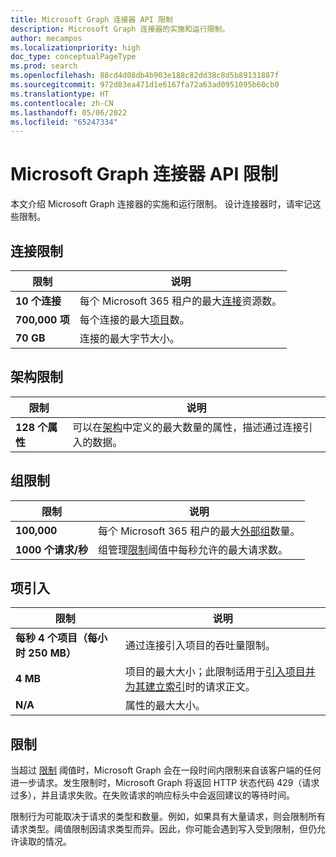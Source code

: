 ```yaml
---
title: Microsoft Graph 连接器 API 限制
description: Microsoft Graph 连接器的实施和运行限制。
author: mecampos
ms.localizationpriority: high
doc_type: conceptualPageType
ms.prod: search
ms.openlocfilehash: 88cd4d08db4b903e188c82dd38c8d5b89131887f
ms.sourcegitcommit: 972d83ea471d1e6167fa72a63ad0951095b60cb0
ms.translationtype: HT
ms.contentlocale: zh-CN
ms.lasthandoff: 05/06/2022
ms.locfileid: "65247334"
---
```

# <a name="microsoft-graph-connectors-api-limits"></a>Microsoft Graph 连接器 API 限制

本文介绍 Microsoft Graph 连接器的实施和运行限制。 设计连接器时，请牢记这些限制。

## <a name="connection-limits"></a>连接限制

| **限制** | **说明** |
| --------- | --------------- |
| **10 个连接** | 每个 Microsoft 365 租户的最大[连接](/graph/api/resources/externalconnectors-externalconnection?view=graph-rest-1.0&preserve-view=true)资源数。 |
| **700,000 项** | 每个连接的最大[项目](/graph/api/resources/externalconnectors-externalitem?view=graph-rest-1.0&preserve-view=true)数。 |
| **70 GB** | 连接的最大字节大小。 |

## <a name="schema-limits"></a>架构限制

| **限制** | **说明** |
| --------- | --------------- |
| **128 个属性** | 可以在[架构](/graph/api/resources/externalconnectors-schema?view=graph-rest-1.0&preserve-view=true)中定义的最大数量的属性，描述通过连接引入的数据。 |

## <a name="group-limits"></a>组限制

| **限制** | **说明** |
| --------- | --------------- |
| **100,000** | 每个 Microsoft 365 租户的最大[外部组](/graph/api/resources/externalconnectors-externalgroup?view=graph-rest-1.0&preserve-view=true)数量。 |
| **1000 个请求/秒** | 组管理[限制](#throttling)阈值中每秒允许的最大请求数。 |

## <a name="item-ingestion"></a>项引入

| **限制** | **说明** |
| --------- | --------------- |
| **每秒 4 个项目（每小时 250 MB）** | 通过连接引入项目的吞吐量限制。 |
| **4 MB** | 项目的最大大小；此限制适用于[引入项目并为其建立索引](/graph/api/externalconnectors-externalconnection-put-items?view=graph-rest-beta&preserve-view=true&tabs=http&viewFallbackFrom=graph-rest-1.0)时的请求正文。 |
| **N/A** | 属性的最大大小。 |

## <a name="throttling"></a>限制

当超过 [限制](throttling.md) 阈值时，Microsoft Graph 会在一段时间内限制来自该客户端的任何进一步请求。发生限制时，Microsoft Graph 将返回 HTTP 状态代码 429（请求过多），并且请求失败。在失败请求的响应标头中会返回建议的等待时间。

限制行为可能取决于请求的类型和数量。例如，如果具有大量请求，则会限制所有请求类型。阈值限制因请求类型而异。因此，你可能会遇到写入受到限制，但仍允许读取的情况。
